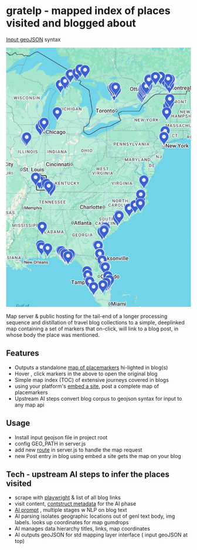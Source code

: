 # gratelp - mapped index of places visited and blogged about 


[Input geoJSON](https://github.com/rowntreerob/gratelp/blob/main/greatloopplaces-001.geojson?short_path=e046a32#L20) syntax

![View the map](https://github.com/rowntreerob/gratelp/blob/main/grlp_map_ui.png)

Map server & public hosting for the tail-end of a longer processing sequence and distillation of travel blog collections to a simple, deeplinked map containing a set of markers that on-click, will link to a blog post, in whose body the place was mentioned. 



## Features

- Outputs a standalone [map of placemarkers](https://gratelp-production.up.railway.app/getchloop) hi-lighted in blog(s)
- Hover , click markers in the above to open the original blog
- Simple map index (TOC) of extensive journeys covered in blogs
- using your platform's [embed a site](https://support.wix.com/en/article/wix-editor-embedding-a-site-or-a-widget), post a complete map of placemarkers  
- Upstream AI steps convert blog corpus to geojson syntax for input to any map api

## Usage
- Install input geojson file in project root
- config GEO_PATH in server.js
- add new [route](https://github.com/rowntreerob/gratelp/blob/ebc1c9541e4718ae760c204a17762b94f4c3ac30/server.js#L32) in server.js to handle the map request
- new Post entry in blog using embed a site gets the map on your blog


## Tech - upstream  AI steps to infer the places visited
- scrape with [playwright](https://github.com/microsoft/playwright-python) & list of all blog links
- visit content, [contstruct metadata](https://github.com/rowntreerob/gratelp/blob/main/grlp_data_schema_bloglist.png) for the AI phase
- [AI prompt](https://chatgpt.com/share/68b9ae4f-c42c-8003-8b34-24c6f30261de) , multiple stages w NLP on blog text 
- AI parsing isolates geographic locations out of genl text body, img labels. looks up coordinates for map gumdrops
- AI manages data hierarchy titles, links, map coordinates  
- AI outputs geoJSON for std mapping layer interface ( input geoJSON at top)


